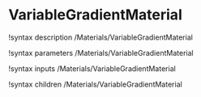 <!-- MOOSE Documentation Stub: Remove this when content is added. -->

# VariableGradientMaterial
!syntax description /Materials/VariableGradientMaterial

!syntax parameters /Materials/VariableGradientMaterial

!syntax inputs /Materials/VariableGradientMaterial

!syntax children /Materials/VariableGradientMaterial
